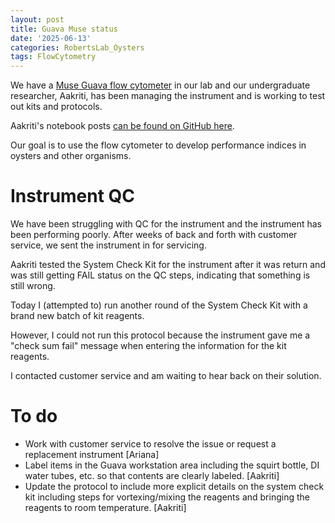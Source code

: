 ```yaml
---
layout: post
title: Guava Muse status 
date: '2025-06-13'
categories: RobertsLab_Oysters
tags: FlowCytometry
---
```


We have a [Muse Guava flow cytometer](https://cytekbio.com/pages/muse) in our lab and our undergraduate researcher, Aakriti, has been managing the instrument and is working to test out kits and protocols. 

Aakriti's notebook posts [can be found on GitHub here](https://genefish.wordpress.com/author/aakritiv/).  

Our goal is to use the flow cytometer to develop performance indices in oysters and other organisms.  

# Instrument QC  

We have been struggling with QC for the instrument and the instrument has been performing poorly. After weeks of back and forth with customer service, we sent the instrument in for servicing.  

Aakriti tested the System Check Kit for the instrument after it was return and was still getting FAIL status on the QC steps, indicating that something is still wrong.  

Today I (attempted to) run another round of the System Check Kit with a brand new batch of kit reagents.  

However, I could not run this protocol because the instrument gave me a "check sum fail" message when entering the information for the kit reagents. 

I contacted customer service and am waiting to hear back on their solution.  

# To do 

- Work with customer service to resolve the issue or request a replacement instrument [Ariana]
- Label items in the Guava workstation area including the squirt bottle, DI water tubes, etc. so that contents are clearly labeled.  [Aakriti]
- Update the protocol to include more explicit details on the system check kit including steps for vortexing/mixing the reagents and bringing the reagents to room temperature. [Aakriti]

